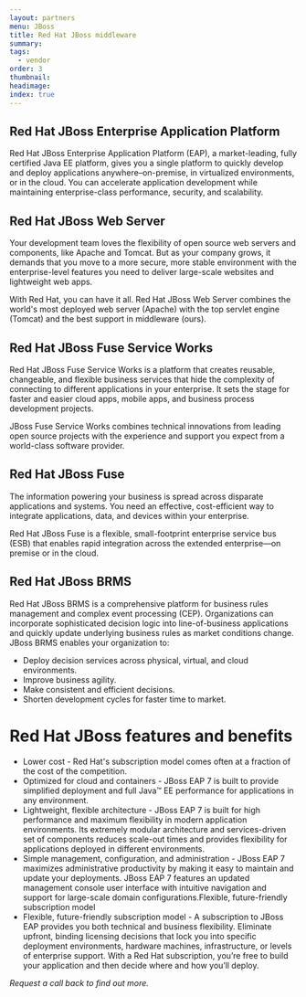 ```yaml
---
layout: partners
menu: JBoss
title: Red Hat JBoss middleware
summary:
tags:
  - vendor
order: 3
thumbnail:
headimage:
index: true
---
```


## Red Hat JBoss Enterprise Application Platform
Red Hat JBoss Enterprise Application Platform (EAP), a market-leading, fully certified Java EE platform, gives you a single platform to quickly develop and deploy applications anywhere–on-premise, in virtualized environments, or in the cloud. You can accelerate application development while maintaining enterprise-class performance, security, and scalability.

## Red Hat JBoss Web Server
Your development team loves the flexibility of open source web servers and components, like Apache and Tomcat. But as your company grows, it demands that you move to a more secure, more stable environment with the enterprise-level features you need to deliver large-scale websites and lightweight web apps.

With Red Hat, you can have it all. Red Hat JBoss Web Server combines the world's most deployed web server (Apache) with the top servlet engine (Tomcat) and the best support in middleware (ours).

## Red Hat JBoss Fuse Service Works
Red Hat JBoss Fuse Service Works is a platform that creates reusable, changeable, and flexible business services that hide the complexity of connecting to different applications in your enterprise. It sets the stage for faster and easier cloud apps, mobile apps, and business process development projects.

JBoss Fuse Service Works combines technical innovations from leading open source projects with the experience and support you expect from a world-class software provider.

## Red Hat JBoss Fuse
The information powering your business is spread across disparate applications and systems. You need an effective, cost-efficient way to integrate applications, data, and devices within your enterprise.

Red Hat JBoss Fuse is a flexible, small-footprint enterprise service bus (ESB) that enables rapid integration across the extended enterprise—on premise or in the cloud.

## Red Hat JBoss BRMS
Red Hat JBoss BRMS is a comprehensive platform for business rules management and complex event processing (CEP). Organizations can incorporate sophisticated decision logic into line-of-business applications and quickly update underlying business rules as market conditions change. JBoss BRMS enables your organization to:
* Deploy decision services across physical, virtual, and cloud environments.
* Improve business agility.
* Make consistent and efficient decisions.
* Shorten development cycles for faster time to market.


# Red Hat JBoss features and benefits

* Lower cost - Red Hat's subscription model comes often at a fraction of the cost of the competition.
* Optimized for cloud and containers - JBoss EAP 7 is built to provide simplified deployment and full Java™ EE performance for applications in any environment.
* Lightweight, flexible architecture - JBoss EAP 7 is built for high performance and maximum flexibility in modern application environments. Its extremely modular architecture and services-driven set of components reduces scale-out times and provides flexibility for applications deployed in different environments.
* Simple management, configuration, and administration - JBoss EAP 7 maximizes administrative productivity by making it easy to maintain and update your deployments. JBoss EAP 7 features an updated management console user interface with intuitive navigation and support for large-scale domain configurations.Flexible, future-friendly subscription model
* Flexible, future-friendly subscription model - A subscription to JBoss EAP provides you both technical and business flexibility. Eliminate upfront, binding licensing decisions that lock you into specific deployment environments, hardware machines, infrastructure, or levels of enterprise support. With a Red Hat subscription, you’re free to build your application and then decide where and how you’ll deploy.

*Request a call back to find out more.*
